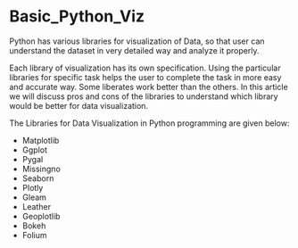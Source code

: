 # Basic_Python_Viz<br>
Python has various libraries for visualization of Data, so that user can understand the dataset in very detailed way and analyze it properly.

Each library of visualization has its own specification. Using the particular libraries for specific task helps the user to complete the task in more easy and accurate way. Some liberates work better than the others. In this article we will discuss pros and cons of the libraries to understand which library would be better for data visualization.

The Libraries for Data Visualization in Python programming are given below:<br>

- Matplotlib<br>
- Ggplot<br>
- Pygal<br>
- Missingno<br>
- Seaborn<br>
- Plotly<br>
- Gleam<br>
- Leather<br>
- Geoplotlib<br>
- Bokeh<br>
- Folium<br>
